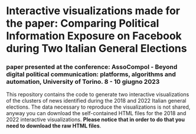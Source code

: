 # Interactive visualizations made for the paper: Comparing Political Information Exposure on Facebook during Two Italian General Elections
### paper presented at the conference: AssoCompol - Beyond digital political communication:  platforms, algorithms and automation, University of Torino. 8 - 10 giugno 2023

 
This repository contains the code to generate two interactive visualizations of the clusters of news identified during the 2018 and 2022 Italian general elections. 
The data necessary to reproduce the visualizations is not shared, anyway you can download the self-contained HTML files for the 2018 and 2022 interactive visualizations. 
**Please notice that in order to do that you need to download the raw HTML files**.
